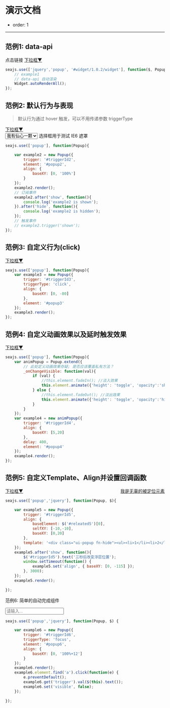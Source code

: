 # 演示文档

- order: 1

------------

<style>
    .fn-hide, .ui-popup {
        display: none;
    }
    .ui-popup {
        border: 1px solid #CCC;
        padding: 3px 5px;
        background: #EEE;
        margin: 0;
    }
    .ui-popup ul{
        margin: 0;
    }
    .ui-popup li {
        list-style: none;
    }
</style>

## 范例1: data-api

<div class="popup">
    点击链接
    <a href="#popup1" id="triggerId1">下拉框<span class="icon">▼</span></a>
    <ul class="ui-popup" id="popup1" data-widget="popup" data-trigger="#triggerId1" data-trigger-type="click">
        <li><a href="http://aralejs.org#1">内容1</a></li>
        <li><a href="http://aralejs.org#2">内容2</a></li>
        <li><a href="http://aralejs.org#3">内容3</a></li>
        <li><a href="http://aralejs.org#4">内容4</a></li>
    </ul>
</div>

````javascript
seajs.use(['jquery','popup', '#widget/1.0.2/widget'], function($, Popup, Widget){
    // example1
    // data-api 自动渲染
    Widget.autoRenderAll();
});
````

## 范例2: 默认行为与表现

> 默认行为通过 hover 触发，可以不用传递参数 triggerType

<div class="popup">
    <a href="#popup2" id="triggerId2">下拉框<span class="icon">▼</span></a>
    <ul class="fn-hide ui-popup" id="popup2">
        <li><a href="http://aralejs.org#1">内容1</a></li>
        <li><a href="http://aralejs.org#2">内容2</a></li>
        <li><a href="http://aralejs.org#3">内容3</a></li>
        <li><a href="http://aralejs.org#4">内容4</a></li>
    </ul>
</div>
<div class="selectbox">
    <select>
        <option>我有仙心一颗</option>
        <option>久被尘劳封锁</option>
        <option>何日尘尽光生</option>
        <option>照破山河万朵</option>
    </select>
    <span class="grey">选择框用于测试 IE6 遮罩</span>
</div>

````javascript
seajs.use(['popup'], function(Popup){

    var example2 = new Popup({
        trigger: '#triggerId2',
        element: '#popup2',
        align: {
            baseXY: [0, '100%']
        }
    });
    example2.render();
    // 订阅事件
    example2.after('show', function(){
        console.log('example2 is shown');
    }).after('hide', function(){
        console.log('example2 is hidden');
    });
    // 触发事件
    // example2.trigger('shown');
});
````

## 范例3: 自定义行为(click)

<div class="popup">
    <a href="#popup3" id="triggerId3">下拉框<span class="icon">▼</span></a>
    <ul class="fn-hide ui-popup" id="popup3">
        <li><a href="http://aralejs.org#1">内容1</a></li>
        <li><a href="http://aralejs.org#3">内容2</a></li>
        <li><a href="http://aralejs.org#3">内容3</a></li>
        <li><a href="http://aralejs.org#4">内容4</a></li>
    </ul>
</div>

````javascript
seajs.use(['popup'], function(Popup){
    var example3 = new Popup({
        trigger: '#triggerId3',
        triggerType: 'click',
        align: {
            baseXY: [0, -80]
        },
        element: '#popup3'
    });
    example3.render();
});
````

## 范例4: 自定义动画效果以及延时触发效果

<div class="popup">
    <a href="#popup4" id="triggerId4" title="400ms 后出现, 请稍安勿躁">下拉框<span class="icon">▼</span></a> 
    <ul class="fn-hide ui-popup" id="popup4">
        <li><a href="http://aralejs.org#1">内容1</a></li>
        <li><a href="http://aralejs.org#2">内容2</a></li>
        <li><a href="http://aralejs.org#3">内容3</a></li>
        <li><a href="http://aralejs.org#4">内容4</a></li>
    </ul>
</div>

````javascript
seajs.use(['popup'], function(Popup){
    var animPopup = Popup.extend({
        // 此处定义动画效果存疑; 是否应该覆盖私有方法？
        _onChangeVisible: function(val){
            if (val) {
                //this.element.fadeIn(); //淡入效果
                this.element.animate({'height': 'toggle', 'opacity':'show'}, 200);
            } else {
                //this.element.fadeOut(); //淡出效果
                this.element.animate({'height': 'toggle', 'opacity':'hide'}, 200);
            }
        }
    });
    var example4 = new animPopup({
        trigger: '#triggerId4',
        align: {
            baseXY: [5,20]
        },
        delay: 400,
        element: '#popup4'
    });
    example4.render();
});
````

## 范例5: 自定义Template、Align并设置回调函数

<div class="popup">
    <a href="#" id="triggerId5">下拉框<span class="icon">▼</span></a>
    <a href="#" id="releated5" style="float:right;">我是无辜的被定位元素</a>
</div>

````javascript
seajs.use(['popup','jquery'], function(Popup, $){

    var example5 = new Popup({
        trigger: '#triggerId5',
        align: {
            baseElement: $('#releated5')[0],
            selfXY: [-10,-10],
            baseXY: [0,20]
        },
        template: '<div class="ui-popup fn-hide"><ul><li>1</li><li>2</li><li>3</li><li>4</li></ul></div>'
    });
    example5.after('show', function(){
        $('#triggerId5').text('三秒后改变浮层位置');
        window.setTimeout(function() {
            example5.set('align', { baseXY: [0, -115] });
        }, 3000);
    });
    example5.render();
    
});
````

范例6: 简单的自动完成组件

<div class="popup">
    <input id="triggerId6" placeholder="请输入..." />
    <ul class="fn-hide ui-popup" id="popup6">
        <li><a href="http://aralejs.org#1">内容1</a></li>
        <li><a href="http://aralejs.org#2">内容2</a></li>
        <li><a href="http://aralejs.org#3">内容3</a></li>
        <li><a href="http://aralejs.org#4">内容4</a></li>
    </ul>
</div>

````javascript
seajs.use(['popup','jquery'], function(Popup, $) {

    var example6 = new Popup({
        trigger: '#triggerId6',
        triggerType: 'focus',
        element: '#popup6',
        align: {
            baseXY: [0, '100%+12']
        }
    });
    example6.render();
    example6.element.find('a').click(function(e) {
        e.preventDefault();
        example6.get('trigger').val($(this).text());
        example6.set('visible', false);
    });
    
});
````

